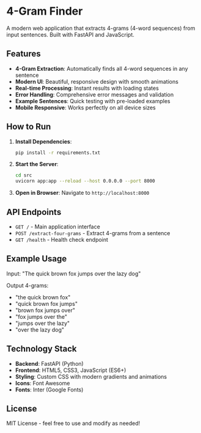# 4-Gram Finder

A modern web application that extracts 4-grams (4-word sequences) from input sentences. Built with FastAPI and JavaScript.

## Features

- **4-Gram Extraction**: Automatically finds all 4-word sequences in any sentence
- **Modern UI**: Beautiful, responsive design with smooth animations
- **Real-time Processing**: Instant results with loading states
- **Error Handling**: Comprehensive error messages and validation
- **Example Sentences**: Quick testing with pre-loaded examples
- **Mobile Responsive**: Works perfectly on all device sizes

## How to Run

1. **Install Dependencies**:
   ```bash
   pip install -r requirements.txt
   ```

2. **Start the Server**:
   ```bash
   cd src
   uvicorn app:app --reload --host 0.0.0.0 --port 8000
   ```

3. **Open in Browser**:
   Navigate to `http://localhost:8000`

## API Endpoints

- `GET /` - Main application interface
- `POST /extract-four-grams` - Extract 4-grams from a sentence
- `GET /health` - Health check endpoint

## Example Usage

Input: "The quick brown fox jumps over the lazy dog"

Output 4-grams:
- "the quick brown fox"
- "quick brown fox jumps"
- "brown fox jumps over"
- "fox jumps over the"
- "jumps over the lazy"
- "over the lazy dog"

## Technology Stack

- **Backend**: FastAPI (Python)
- **Frontend**: HTML5, CSS3, JavaScript (ES6+)
- **Styling**: Custom CSS with modern gradients and animations
- **Icons**: Font Awesome
- **Fonts**: Inter (Google Fonts)

## License

MIT License - feel free to use and modify as needed!

